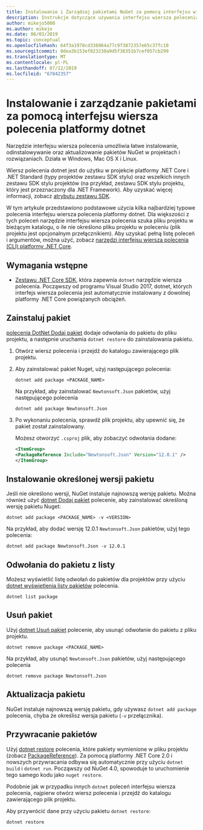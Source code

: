 ```yaml
---
title: Instalowanie i Zarządzaj pakietami NuGet za pomocą interfejsu wiersza polecenia platformy dotnet
description: Instrukcje dotyczące używania interfejsu wiersza polecenia platformy dotnet do pracy z pakietów NuGet.
author: mikejo5000
ms.author: mikejo
ms.date: 06/03/2019
ms.topic: conceptual
ms.openlocfilehash: 64f3a1978cd336064a77c9f3872357e65c37fc10
ms.sourcegitcommit: 0dea3b153ef823230a9d5f38351b7cef057cb299
ms.translationtype: MT
ms.contentlocale: pl-PL
ms.lasthandoff: 07/12/2019
ms.locfileid: "67842357"
---
```

# <a name="install-and-manage-packages-using-the-dotnet-cli"></a>Instalowanie i zarządzanie pakietami za pomocą interfejsu wiersza polecenia platformy dotnet

Narzędzie interfejsu wiersza polecenia umożliwia łatwe instalowanie, odinstalowywanie oraz aktualizowanie pakietów NuGet w projektach i rozwiązaniach. Działa w Windows, Mac OS X i Linux.

Wiersz polecenia dotnet jest do użytku w projekcie platformy .NET Core i .NET Standard (typy projektów zestawu SDK stylu) oraz wszelkich innych zestawu SDK stylu projektów (na przykład, zestawu SDK stylu projektu, który jest przeznaczony dla .NET Framework). Aby uzyskać więcej informacji, zobacz [atrybutu zestawu SDK](/dotnet/core/tools/csproj#additions).

W tym artykule przedstawiono podstawowe użycia kilka najbardziej typowe polecenia interfejsu wiersza polecenia platformy dotnet. Dla większości z tych poleceń narzędzie interfejsu wiersza polecenia szuka pliku projektu w bieżącym katalogu, o ile nie określono pliku projektu w poleceniu (plik projektu jest opcjonalnym przełącznikiem). Aby uzyskać pełną listę poleceń i argumentów, można użyć, zobacz [narzędzi interfejsu wiersza polecenia (CLI) platformy .NET Core](../tools/dotnet-commands.md).

## <a name="prerequisites"></a>Wymagania wstępne

- [Zestawu .NET Core SDK](https://www.microsoft.com/net/download/), która zapewnia `dotnet` narzędzie wiersza polecenia. Począwszy od programu Visual Studio 2017, dotnet, których interfejs wiersza polecenia jest automatycznie instalowany z dowolnej platformy .NET Core powiązanych obciążeń.

## <a name="install-a-package"></a>Zainstaluj pakiet

[polecenia DotNet Dodaj pakiet](/dotnet/core/tools/dotnet-add-package?tabs=netcore2x) dodaje odwołania do pakietu do pliku projektu, a następnie uruchamia `dotnet restore` do zainstalowania pakietu.

1. Otwórz wiersz polecenia i przejdź do katalogu zawierającego plik projektu.

2. Aby zainstalować pakiet Nuget, użyj następującego polecenia:

    ```cli
    dotnet add package <PACKAGE_NAME>
    ```

    Na przykład, aby zainstalować `Newtonsoft.Json` pakietów, użyj następującego polecenia

    ```cli
    dotnet add package Newtonsoft.Json
    ```

3. Po wykonaniu polecenia, sprawdź plik projektu, aby upewnić się, że pakiet został zainstalowany.

   Możesz otworzyć `.csproj` plik, aby zobaczyć odwołania dodane:

    ```xml
   <ItemGroup>
    <PackageReference Include="Newtonsoft.Json" Version="12.0.1" />
   </ItemGroup>
    ```

## <a name="install-a-specific-version-of-a-package"></a>Instalowanie określonej wersji pakietu

Jeśli nie określono wersji, NuGet instaluje najnowszą wersję pakietu. Można również użyć [dotnet Dodaj pakiet](/dotnet/core/tools/dotnet-add-package?tabs=netcore2x) polecenie, aby zainstalować określoną wersję pakietu Nuget:

```cli
dotnet add package <PACKAGE_NAME> -v <VERSION>
```

Na przykład, aby dodać wersję 12.0.1 `Newtonsoft.Json` pakietów, użyj tego polecenia:

```cli
dotnet add package Newtonsoft.Json -v 12.0.1
```

## <a name="list-package-references"></a>Odwołania do pakietu z listy

Możesz wyświetlić listę odwołań do pakietów dla projektów przy użyciu [dotnet wyświetlenia listy pakietów](/dotnet/core/tools/dotnet-list-package?tabs=netcore2x) polecenia.

```cli
dotnet list package
```

## <a name="remove-a-package"></a>Usuń pakiet

Użyj [dotnet Usuń pakiet](/dotnet/core/tools/dotnet-remove-package?tabs=netcore2x) polecenie, aby usunąć odwołanie do pakietu z pliku projektu.

```cli
dotnet remove package <PACKAGE_NAME>
```

Na przykład, aby usunąć `Newtonsoft.Json` pakietów, użyj następującego polecenia

```cli
dotnet remove package Newtonsoft.Json
```

## <a name="update-a-package"></a>Aktualizacja pakietu

NuGet instaluje najnowszą wersję pakietu, gdy używasz `dotnet add package` polecenia, chyba że określisz wersja pakietu (`-v` przełącznika).

## <a name="restore-packages"></a>Przywracanie pakietów

Użyj [dotnet restore](/dotnet/core/tools/dotnet-restore?tabs=netcore2x) polecenia, które pakiety wymienione w pliku projektu (zobacz [PackageReference](../consume-packages/package-references-in-project-files.md)). Za pomocą platformy .NET Core 2.0 i nowszych przywracania odbywa się automatycznie przy użyciu `dotnet build` i `dotnet run`. Począwszy od NuGet 4.0, spowoduje to uruchomienie tego samego kodu jako `nuget restore`.

Podobnie jak w przypadku innych `dotnet` poleceń interfejsu wiersza polecenia, najpierw otwórz wiersz polecenia i przejdź do katalogu zawierającego plik projektu.

Aby przywrócić dane przy użyciu pakietu `dotnet restore`:

```cli
dotnet restore 
```
